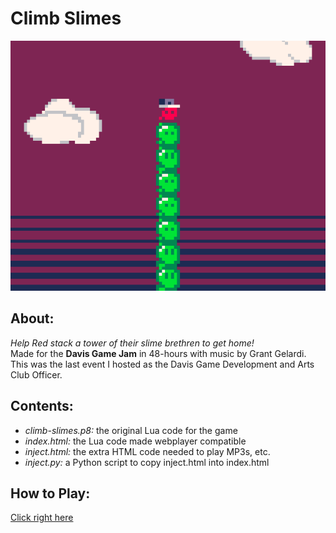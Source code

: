 # Climb Slimes
![](ClimbSlimes.png)

## About:
*Help Red stack a tower of their slime brethren to get home!*  
Made for the **Davis Game Jam** in 48-hours with music by Grant Gelardi.  
This was the last event I hosted as the Davis Game Development and Arts Club Officer.  

## Contents:
* *climb-slimes.p8:* the original Lua code for the game
* *index.html:* the Lua code made webplayer compatible
* *inject.html:* the extra HTML code needed to play MP3s, etc.
* *inject.py:* a Python script to copy inject.html into index.html

## How to Play:
[Click right here](https://camden-png.itch.io/climb-slimes)

